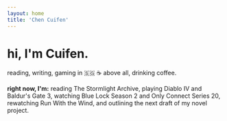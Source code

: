 ```yaml
---
layout: home
title: 'Chen Cuifen'
---
```


# hi, I'm Cuifen.

reading, writing, gaming in 🇸🇬 ☕ above all, drinking coffee.

**right now, I'm:** reading The Stormlight Archive, playing Diablo IV and Baldur's Gate 3, watching Blue Lock Season 2 and Only Connect Series 20, rewatching Run With the Wind, and outlining the next draft of my novel project.
